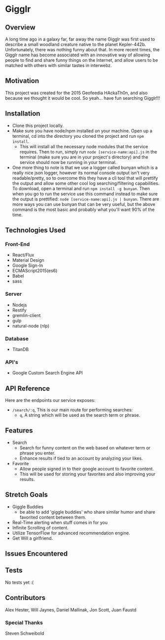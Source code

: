# Gigglr
## Overview

A long time ago in a galaxy far, far away the name Gigglr was first used to describe a small woodland creature native to the planet Kepler-442b.  Unfortunately, there was nothing funny about that.  In more recent times, the Gigglr name has become associated with an innovative way of allowing people to find and share funny things on the Internet, and allow users to be matched with others with similar tastes in interwebz.

## Motivation

This project was created for the 2015 Geofeedia HAckaTh0n, and also because we thought it would be cool. So yeah... have fun searching Gigglr!!!

## Installation

* Clone this project locally.
* Make sure you have node/npm installed on your machine. Open up a terminal, cd into the directory you cloned the project and run `npm install`.
  * This will install all the necessary node modules that the service requires. Then to run, simply run `node [service-name:api].js` in the terminal (make sure you are in your project's directory) and the service should now be running in your terminal.
* One more thing to note is that we use a logger called bunyan which is a really nice json logger, however its normal console output isn't very readable/pretty, so to overcome this they have a cli tool that will prettify the output and allow some other cool log searching/filtering capabilities. To download, open a terminal and run `npm install -g bunyan`. Then when you go to run the service use this command instead to make sure the output is prettified: `node [service-name:api].js | bunyan`. There are more ways you can use bunyan that can be very useful, but the above command is the most basic and probably what you'll want 90% of the time.

## Technologies Used

### Front-End
* React/Flux
* Material Design
* Google Sign-In
* ECMAScript2015(es6)
* Babel
* sass

### Server
* Nodejs
* Restify 
* gremlin-client
* gulp
* natural-node (nlp)

### Database
* TitanDB

### API's
* Google Custom Search Engine API

## API Reference

Here are the endpoints our service exposes:

* `/search/:q`, This is our main route for performing searches:
  * `q`, A string which will be used as the search term or phrase.

## Features

* Search
  * Search for funny content on the web based on whatever term or phrase you enter.
  * Enhance results if tied to an account by analyzing your likes.
* Favorite
  * Allow people signed in to their google account to favorite content.
  * This will be used for storing your favorites and also improving your results.

## Stretch Goals

* Giggle Buddies
  * be able to add 'giggle buddies' who share similar humor and share favorited content between them.
* Real-Time alerting when stuff comes in for you
* Infinite Scrolling of content.
* Utilize TensorFlow for advanced recommendation engine.
* Get Will a girlfriend.

## Issues Encountered

## Tests

No tests yet :(

## Contributors

Alex Hester, Will Jaynes, Daniel Mallinak, Jon Scott, Juan Faustd

### Special Thanks
Steven Schweibold
